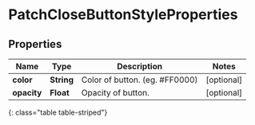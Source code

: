# PatchCloseButtonStyleProperties


## Properties

| Name | Type | Description | Notes |
| ------------ | ------------- | ------------- | ------------- |
| **color** | **String** | Color of button. (eg. #FF0000) |  [optional] |
| **opacity** | **Float** | Opacity of button. |  [optional] |
{: class="table table-striped"}



